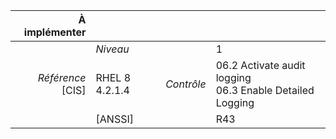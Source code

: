 
|           À implémenter    |    |    |    |
|----------------:|:---|---:|:---|
|                 |*Niveau*|| 1 |
|*Référence* [CIS]| RHEL 8 4.2.1.4 |*Contrôle*| 06.2 Activate audit logging<br>06.3 Enable Detailed Logging |
|                 |[ANSSI] || R43 |

